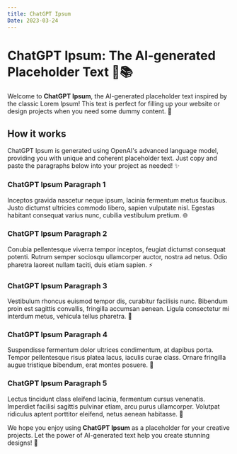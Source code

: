 ```yaml
---
title: ChatGPT Ipsum
Date: 2023-03-24
---
```


# ChatGPT Ipsum: The AI-generated Placeholder Text 🤖📚

Welcome to **ChatGPT Ipsum**, the AI-generated placeholder text inspired by the classic Lorem Ipsum! This text is perfect for filling up your website or design projects when you need some dummy content. 🎨

## How it works

ChatGPT Ipsum is generated using OpenAI's advanced language model, providing you with unique and coherent placeholder text. Just copy and paste the paragraphs below into your project as needed! ✨

### ChatGPT Ipsum Paragraph 1

Inceptos gravida nascetur neque ipsum, lacinia fermentum metus faucibus. Justo dictumst ultricies commodo libero, sapien vulputate nisl. Egestas habitant consequat varius nunc, cubilia vestibulum pretium. 🌐

### ChatGPT Ipsum Paragraph 2

Conubia pellentesque viverra tempor inceptos, feugiat dictumst consequat potenti. Rutrum semper sociosqu ullamcorper auctor, nostra ad netus. Odio pharetra laoreet nullam taciti, duis etiam sapien. ⚡

### ChatGPT Ipsum Paragraph 3

Vestibulum rhoncus euismod tempor dis, curabitur facilisis nunc. Bibendum proin est sagittis convallis, fringilla accumsan aenean. Ligula consectetur mi interdum metus, vehicula tellus pharetra. 🌿

### ChatGPT Ipsum Paragraph 4

Suspendisse fermentum dolor ultrices condimentum, at dapibus porta. Tempor pellentesque risus platea lacus, iaculis curae class. Ornare fringilla augue tristique bibendum, erat montes posuere. 🌻

### ChatGPT Ipsum Paragraph 5

Lectus tincidunt class eleifend lacinia, fermentum cursus venenatis. Imperdiet facilisi sagittis pulvinar etiam, arcu purus ullamcorper. Volutpat ridiculus aptent porttitor eleifend, netus aenean habitasse. 🌈

We hope you enjoy using **ChatGPT Ipsum** as a placeholder for your creative projects. Let the power of AI-generated text help you create stunning designs! 🌟
